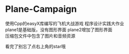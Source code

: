 # Plane-Campaign
使用Cpp的easyX库编写的飞机大战游戏 程序设计实践大作业  
plane1是基础版，没有图形界面
plane2增加了图形界面  
压缩包文件中包含了图片和音频资源  

看完了别忘了点右上角的star哦
